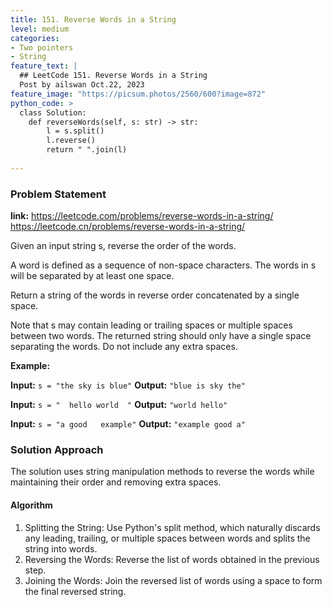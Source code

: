 ```yaml
---
title: 151. Reverse Words in a String
level: medium
categories:
- Two pointers
- String
feature_text: |
  ## LeetCode 151. Reverse Words in a String
  Post by ailswan Oct.22, 2023
feature_image: "https://picsum.photos/2560/600?image=872"
python_code: >
  class Solution:
    def reverseWords(self, s: str) -> str:
        l = s.split()
        l.reverse()
        return " ".join(l)
      
---
```


### Problem Statement
**link:**
https://leetcode.com/problems/reverse-words-in-a-string/
https://leetcode.cn/problems/reverse-words-in-a-string/
 
Given an input string s, reverse the order of the words.

A word is defined as a sequence of non-space characters. The words in s will be separated by at least one space.

Return a string of the words in reverse order concatenated by a single space.

Note that s may contain leading or trailing spaces or multiple spaces between two words. The returned string should only have a single space separating the words. Do not include any extra spaces.

**Example:**

**Input:** `s = "the sky is blue"`
**Output:** `"blue is sky the"`
 
**Input:** `s = "  hello world  "`
**Output:** `"world hello"`

**Input:** `s = "a good   example"`
**Output:** `"example good a"`
 

### Solution Approach
The solution uses string manipulation methods to reverse the words while maintaining their order and removing extra spaces.

#### Algorithm
1. Splitting the String: Use Python's split method, which naturally discards any leading, trailing, or multiple spaces between words and splits the string into words.
2. Reversing the Words: Reverse the list of words obtained in the previous step.
3. Joining the Words: Join the reversed list of words using a space to form the final reversed string.
